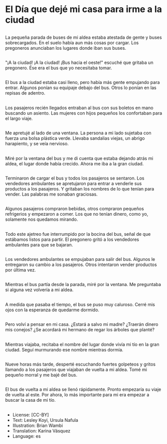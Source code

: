 # El Día que dejé mi casa para irme a la ciudad

##
La pequeña parada de buses de mi aldea estaba atestada de gente y buses sobrecargados. En el suelo había aun más cosas por cargar. Los pregoneros anunciaban los lugares donde iban sus buses.

##
"¡A la ciudad! ¡A la ciudad! ¡Bus hacia el oeste!" escuché que gritaba un pregonero. Ése era el bus que yo necesitaba tomar.

##
El bus a la ciudad estaba casi lleno, pero había más gente empujando para entrar. Algunos ponían su equipaje debajo del bus. Otros lo ponían en las repisas de adentro.

##
Los pasajeros recién llegados entraban al bus con sus boletos en mano buscando un asiento. Las mujeres con hijos pequeños los confortaban para el largo viaje.

##
Me apretujé al lado de una ventana. La persona a mi lado sujetaba con fuerza una bolsa plástica verde. Llevaba sandalias viejas, un abrigo harapiento, y se veía nervioso.

##
Miré por la ventana del bus y me di cuenta que estaba dejando atrás mi aldea, el lugar donde había crecido. Ahora me iba a la gran ciudad.

##
Terminaron de cargar el bus y todos los pasajeros se sentaron. Los vendedores ambulantes se apretujaron para entrar a venderle sus productos a los pasajeros. Y gritaban los nombres de lo que tenían para vender. Las palabras me sonaban graciosas.

##
Algunos pasajeros compraron bebidas, otros compraron pequeños refrigerios y empezaron a comer. Los que no tenían dinero, como yo, solamente nos quedamos mirando.

##
Todo este ajetreo fue interrumpido por la bocina del bus, señal de que estábamos listos para partir. El pregonero gritó a los vendedores ambulantes para que se bajaran.

##
Los vendedores ambulantes se empujaban para salir del bus. Algunos le entregaron su cambio a los pasajeros. Otros intentaron vender productos por última vez.

##
Mientras el bus partía desde la parada, miré por la ventana. Me preguntaba si alguna vez volvería a mi aldea.

##
A medida que pasaba el tiempo, el bus se puso muy caluroso. Cerré mis ojos con la esperanza de quedarme dormido.

##
Pero volví a pensar en mi casa. ¿Estará a salvo mi madre? ¿Traerán dinero mis conejos? ¿Se acordará mi hermano de regar los árboles que planté?

##
Mientras viajaba, recitaba el nombre del lugar donde vivía mi tío en la gran ciudad. Seguí murmurando ese nombre mientras dormía.

##
Nueve horas más tarde, desperté escuchando fuertes golpeteos y gritos llamando a los pasajeros que viajaban de vuelta a mi aldea. Tomé mi pequeño morral y me bajé del bus.

##
El bus de vuelta a mi aldea se llenó rápidamente. Pronto empezaría su viaje de vuelta al este. Por ahora, lo más importante para mi era empezar a buscar la casa de mi tío.

##
* License: [CC-BY]
* Text: Lesley Koyi, Ursula Nafula
* Illustration: Brian Wambi
* Translation: Karina Vásquez
* Language: es
